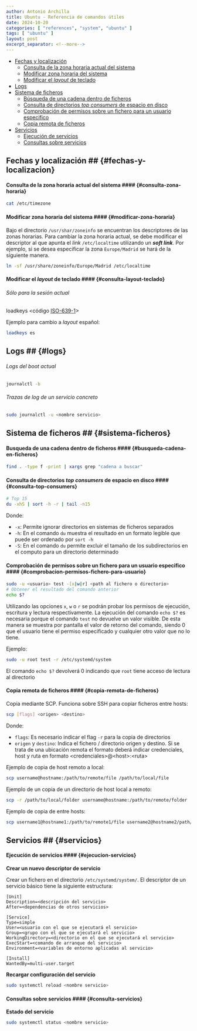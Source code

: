 ```yaml
---
author: Antonio Archilla
title: Ubuntu - Referencia de comandos útiles
date: 2024-10-20
categories: [ "references", "system", "ubuntu" ]
tags: [ "ubuntu" ]
layout: post
excerpt_separator: <!--more-->
---
```


<!--more-->

* [Fechas y localización](#fechas-y-localizacion)
	* [Consulta de la zona horaria actual del sistema](#consulta-zona-horaria)
	* [Modificar zona horaria del sistema](#modificar-zona-horaria)
	* [Modificar el *layout* de teclado](#consulta-layout-teclado)
* [Logs](#logs)
* [Sistema de ficheros](#sistema-ficheros)
	* [Búsqueda de una cadena dentro de ficheros](##busqueda-cadena-en-ficheros)
	* [Consulta de directorios *top consumers* de espacio en disco](##consulta-top-consumers)
	* [Comprobación de permisos sobre un fichero para un usuario especifico](#comprobacion-permisos-fichero-para-usuario)
	* [Copia remota de ficheros](#copia-remota-de-ficheros)
* [Servicios](#servicios)
	* [Ejecución de servicios](#ejecucion-servicios)
	* [Consultas sobre servicios](#consulta-servicios)

## Fechas y localización ## {#fechas-y-localizacion}

#### Consulta de la zona horaria actual del sistema #### {#consulta-zona-horaria}

```sh
cat /etc/timezone
```

#### Modificar zona horaria del sistema #### {#modificar-zona-horaria}

Bajo el directorio `/usr/shar/zoneinfo` se encuentran los descriptores de las zonas horarias. Para cambiar la zona horaria actual, se debe 
modificar el descriptor al que apunta el *link* `/etc/localtime` utilizando un ***soft link***. Por ejemplo, si se desea especificar la zona
`Europe/Madrid` se hará de la siguiente manera.

```sh
ln -sf /usr/share/zoneinfo/Europe/Madrid /etc/localtime
```

#### Modificar el *layout* de teclado #### {#consulta-layout-teclado}

###### Sólo para la sesión actual

loadkeys &lt;código [ISO-639-1][ISO-639-1]&gt;

Ejemplo para cambio a *layout* español:

```sh
loadkeys es
```

## Logs ## {#logs}

###### Logs del boot actual

```sh
journalctl -b
```

###### Trazas de *log* de un servicio concreto

```sh
sudo journalctl -u <nombre servicio>
```

## Sistema de ficheros ## {#sistema-ficheros}

#### Busqueda de una cadena dentro de ficheros #### {#busqueda-cadena-en-ficheros}

```sh
find . -type f -print | xargs grep "cadena a buscar"
```


#### Consulta de directorios *top consumers* de espacio en disco #### {#consulta-top-consumers}

```sh
# Top 15
du -xhS | sort -h -r | tail -n15
```

Donde:
* `-x`: Permite ignorar directorios en sistemas de ficheros separados
* `-h`: En el comando `du` muestra el resultado en un formato legible que puede ser ordenado por `sort -h`
* `-S`: En el comando `du` permite excluir el tamaño de los subdirectorios en el computo para un directorio determinado


#### Comprobación de permisos sobre un fichero para un usuario especifico #### {#comprobacion-permisos-fichero-para-usuario}

```sh
sudo -u <usuario> test -[x|w|r] <path al fichero o directorio>
# Obtener el resultado del comando anterior
echo $?
```

Utilizando las opciones `x`, `w` o `r` se podrán probar los permisos de ejecución, escritura y lectura respectivamente. La ejecución del comando `echo $?` es necesaria porque el comando `test` no devuelve un valor visible. De esta manera
se muestra por pantalla el valor de retorno del comando, siendo 0 que el usuario tiene el permiso especificado y cualquier otro valor que no lo tiene.

Ejemplo:

```sh
sudo -u root test -r /etc/systemd/system 
```

El comando `echo $?` devolverá 0 indicando que `root` tiene acceso de lectura al directorio



#### Copia remota de ficheros #### {#copia-remota-de-ficheros}

Copia mediante SCP. Funciona sobre SSH para copiar ficheros entre hosts:

```sh
scp [flags] <origen> <destino>
```

Donde:
- `flags`: Es necesario indicar el flag `-r` para la copia de directorios
- `origen` y `destino`: Indica el fichero / directorio origen y destino. Si se trata de una ubicación remota el formato deberá indicar credenciales, host y ruta en
  formato &lt;credenciales&gt;@&lt;host&gt;:&lt;ruta&gt;

Ejemplo de copia de host remoto a local:

```sh
scp username@hostname:/path/to/remote/file /path/to/local/file
```

Ejemplo de un copia de un directorio de host local a remoto:

```sh
scp -r /path/to/local/folder username@hostname:/path/to/remote/folder
```

Ejemplo de copia de entre hosts:

```sh
scp username1@hostname1:/path/to/remote1/file username2@hostname2/path/to/remote2/file
```


## Servicios ## {#servicios}

#### Ejecución de servicios #### {#ejecucion-servicios}

**Crear un nuevo descriptor de servicio**

Crear un fichero en el directorio `/etc/systemd/system/`. El descriptor de un servicio básico tiene la siguiente estructura:

```
[Unit]
Description=<descripción del servicio>
After=<dependencias de otros servicios>

[Service]
Type=simple
User=<usuario con el que se ejecutará el servicio>
Group=<grupo con el que se ejecutará el servicio>
WorkingDirectory=<directorio en el que se ejecutará el servicio>
ExecStart=<comando de arranque del servicio>
Environment=<variables de entorno aplicadas al servicio>

[Install]
WantedBy=multi-user.target
```

**Recargar configuración del servicio**

```sh
sudo systemctl reload <nombre servicio>
```

#### Consultas sobre servicios #### {#consulta-servicios}

**Estado del servicio**

```sh
sudo systemctl status <nombre servicio>
```



[//]: # (Links)
[ISO-639-1]:https://en.wikipedia.org/wiki/List_of_ISO_639-1_codes

